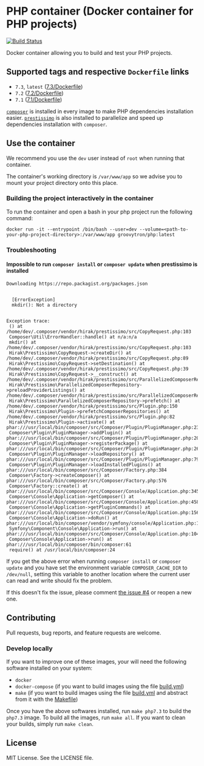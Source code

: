 # PHP container (Docker container for PHP projects)

[![Build Status](https://travis-ci.org/groovytron/php-container.svg?branch=master)](https://travis-ci.org/groovytron/php-container)

Docker container allowing you to build and test your PHP projects.

## Supported tags and respective `Dockerfile` links

- `7.3`, `latest` ([7.3/Dockerfile](https://github.com/groovytron/php-container/blob/master/7.3/Dockerfile))
- `7.2` ([7.2/Dockerfile](https://github.com/groovytron/php-container/blob/master/7.2/Dockerfile))
- `7.1` ([7.1/Dockerfile](https://github.com/groovytron/php-container/blob/master/7.1/Dockerfile))

[`composer`](https://getcomposer.org) is installed in every image to make PHP dependencies installation easier.
[`prestissimo`](https://github.com/hirak/prestissimo) is also installed to parallelize and speed up dependencies installation with `composer`.

## Use the container

We recommend you use the `dev` user instead of `root` when running that container.

The container's working directory is `/var/www/app` so we advise you to mount your project directory onto this place.

### Building the project interactively in the container

To run the container and open a bash in your php project run the following command:

`docker run -it --entrypoint /bin/bash --user=dev --volume=<path-to-your-php-project-directory>:/var/www/app groovytron/php:latest`

### Troubleshooting

#### Impossible to run `composer install` or `composer update` when prestissimo is installed

```console
Downloading https://repo.packagist.org/packages.json


  [ErrorException]
  mkdir(): Not a directory


Exception trace:
 () at /home/dev/.composer/vendor/hirak/prestissimo/src/CopyRequest.php:103
 Composer\Util\ErrorHandler::handle() at n/a:n/a
 mkdir() at /home/dev/.composer/vendor/hirak/prestissimo/src/CopyRequest.php:103
 Hirak\Prestissimo\CopyRequest->createDir() at /home/dev/.composer/vendor/hirak/prestissimo/src/CopyRequest.php:89
 Hirak\Prestissimo\CopyRequest->setDestination() at /home/dev/.composer/vendor/hirak/prestissimo/src/CopyRequest.php:39
 Hirak\Prestissimo\CopyRequest->__construct() at /home/dev/.composer/vendor/hirak/prestissimo/src/ParallelizedComposerRepository.php:26
 Hirak\Prestissimo\ParallelizedComposerRepository->preloadProviderListings() at /home/dev/.composer/vendor/hirak/prestissimo/src/ParallelizedComposerRepository.php:39
 Hirak\Prestissimo\ParallelizedComposerRepository->prefetch() at /home/dev/.composer/vendor/hirak/prestissimo/src/Plugin.php:150
 Hirak\Prestissimo\Plugin->prefetchComposerRepositories() at /home/dev/.composer/vendor/hirak/prestissimo/src/Plugin.php:82
 Hirak\Prestissimo\Plugin->activate() at phar:///usr/local/bin/composer/src/Composer/Plugin/PluginManager.php:236
 Composer\Plugin\PluginManager->addPlugin() at phar:///usr/local/bin/composer/src/Composer/Plugin/PluginManager.php:205
 Composer\Plugin\PluginManager->registerPackage() at phar:///usr/local/bin/composer/src/Composer/Plugin/PluginManager.php:261
 Composer\Plugin\PluginManager->loadRepository() at phar:///usr/local/bin/composer/src/Composer/Plugin/PluginManager.php:79
 Composer\Plugin\PluginManager->loadInstalledPlugins() at phar:///usr/local/bin/composer/src/Composer/Factory.php:384
 Composer\Factory->createComposer() at phar:///usr/local/bin/composer/src/Composer/Factory.php:576
 Composer\Factory::create() at phar:///usr/local/bin/composer/src/Composer/Console/Application.php:345
 Composer\Console\Application->getComposer() at phar:///usr/local/bin/composer/src/Composer/Console/Application.php:458
 Composer\Console\Application->getPluginCommands() at phar:///usr/local/bin/composer/src/Composer/Console/Application.php:156
 Composer\Console\Application->doRun() at phar:///usr/local/bin/composer/vendor/symfony/console/Application.php:117
 Symfony\Component\Console\Application->run() at phar:///usr/local/bin/composer/src/Composer/Console/Application.php:104
 Composer\Console\Application->run() at phar:///usr/local/bin/composer/bin/composer:61
 require() at /usr/local/bin/composer:24
```

If you get the above error when running `composer install` or `composer update` and you have set the environment variable `COMPOSER_CACHE_DIR` to `/dev/null`, setting this variable to another location where the current user can read and write should fix the problem.

If this doesn't fix the issue, please comment [the issue #4](https://github.com/groovytron/php-container/issues/4) or reopen a new one.

## Contributing

Pull requests, bug reports, and feature requests are welcome.

### Develop locally

If you want to improve one of these images, your will need the following software installed on your system:

- `docker`
- `docker-compose` (if you want to build images using the file [build.yml](https://github.com/groovytron/php-container/blob/master/build.yml))
- `make` (if you want to build images using the file [build.yml](https://github.com/groovytron/php-container/blob/master/build.yml) and abstract from it with the [Makefile](https://github.com/groovytron/php-container/blob/master/Makefile))

Once you have the above softwares installed, run `make php7.3` to build the `php7.3` image.
To build all the images, run `make all`.
If you want to clean your builds, simply run `make clean`.

## License

MIT License. See the LICENSE file.
